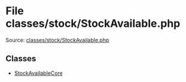 File classes/stock/StockAvailable.php
=========

Source: [classes/stock/StockAvailable.php](https://github.com/PrestaShop/PrestaShop/blob/1.6.0.3/classes/stock/StockAvailable.php)


Classes
-------

* [StockAvailableCore](class.StockAvailableCore.md)

